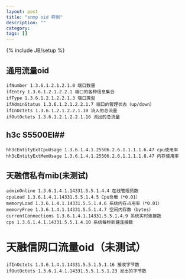 ```yaml
---
layout: post
title: "snmp oid 样例"
description: ""
category: 
tags: []
---
```

{% include JB/setup %}

## 通用流量oid ##

	ifNumber 1.3.6.1.2.1.2.1.0 端口数量
	ifEntry 1.3.6.1.2.1.2.2.1 端口的各种信息集合
	ifType 1.3.6.1.2.1.2.2.1.3 端口类型
	ifAdminStatus 1.3.6.1.2.1.2.2.1.7 端口的管理状态（up/down）
	ifInOctets 1.3.6.1.2.1.2.2.1.10 流入的总流量
	ifOutOctets 1.3.6.1.2.1.2.2.1.16 流出的总流量

## h3c S5500EI##

	hh3cEntityExtCpuUsage 1.3.6.1.4.1.25506.2.6.1.1.1.1.6.47 cpu使用率
	hh3cEntityExtMemUsage 1.3.6.1.4.1.25506.2.6.1.1.1.1.8.47 内存使用率

## 天融信私有mib(未测试) ##

	adminOnline 1.3.6.1.4.1.14331.5.5.1.4.4 在线管理员数
	cpuLoad 1.3.6.1.4.1.14331.5.5.1.4.5 Cpu负载（*0.01）
	memoryLoad 1.3.6.1.4.1.14331.5.5.1.4.6 系统内存占用率（*0.01）
	memoryFree 1.3.6.1.4.1.14331.5.5.1.4.7 空闲内存数（bytes）
	currentConnections 1.3.6.1.4.1.14331.5.5.1.4.9 系统实时连接数
	cps 1.3.6.1.4.1.14331.5.5.1.4.10 系统每秒新建连接数

# 天融信网口流量oid（未测试） #

	ifInOctets 1.3.6.1.4.1.14331.5.5.1.5.1.16 接收字节数
	ifOutOctets 1.3.6.1.4.1.14331.5.5.1.5.1.23 发出的字节数
	
